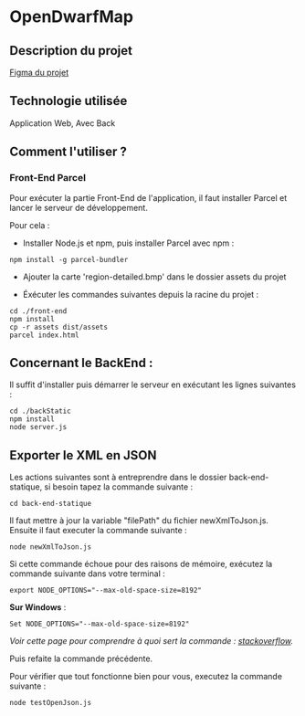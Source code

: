 # OpenDwarfMap

## Description du projet 

[Figma du projet](https://www.figma.com/file/GGiNC0kGp6J1DkIKIOtZxe/OpenDwarfMap?type=design&node-id=0%3A1&mode=design&t=sSov3rlpJNgLrshO-1)

## Technologie utilisée 

Application Web, Avec Back

## Comment l'utiliser ? 

### Front-End Parcel

Pour exécuter la partie Front-End de l'application, il faut installer Parcel et lancer le serveur de développement.

Pour cela :

- Installer Node.js et npm, puis installer Parcel avec npm :

```
npm install -g parcel-bundler
```

- Ajouter la carte 'region-detailed.bmp' dans le dossier assets du projet

- Éxécuter les commandes suivantes depuis la racine du projet :

```
cd ./front-end
npm install
cp -r assets dist/assets
parcel index.html
```

## Concernant le BackEnd : 

Il suffit d'installer puis démarrer le serveur en exécutant les lignes suivantes :

```
cd ./backStatic
npm install
node server.js
```

## Exporter le XML en JSON
Les actions suivantes sont à entreprendre dans le dossier back-end-statique, si besoin tapez la commande suivante :
```
cd back-end-statique
```

Il faut mettre à jour la variable "filePath" du fichier newXmlToJson.js.
Ensuite il faut executer la commande suivante :
```
node newXmlToJson.js
```

Si cette commande échoue pour des raisons de mémoire, exécutez la commande suivante dans votre terminal :

```
export NODE_OPTIONS="--max-old-space-size=8192"
```

**Sur Windows** :

```
Set NODE_OPTIONS="--max-old-space-size=8192"
```

*Voir cette page pour comprendre à quoi sert la commande : [stackoverflow](https://stackoverflow.com/questions/53230823/fatal-error-ineffective-mark-compacts-near-heap-limit-allocation-failed-javas?fbclid=IwAR2v3kGwPINtWMgc4azg4eNEgK7w4lEaXDXVKx4NFsOTVCmbxlNb9rfeHOY).*

Puis refaite la commande précédente.

Pour vérifier que tout fonctionne bien pour vous, executez la commande suivante :
```
node testOpenJson.js
```